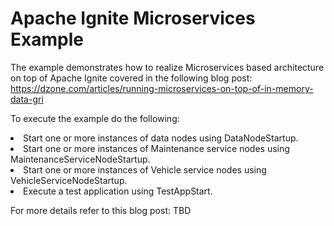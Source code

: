 # Apache Ignite Microservices Example

The example demonstrates how to realize Microservices based architecture on top of Apache Ignite covered in the following
blog post: https://dzone.com/articles/running-microservices-on-top-of-in-memory-data-gri

To execute the example do the following:
<lu>
<li>
Start one or more instances of data nodes using DataNodeStartup.
</li>
<li>
Start one or more instances of Maintenance service nodes using MaintenanceServiceNodeStartup.
</li>
<li>
Start one or more instances of Vehicle service nodes using VehicleServiceNodeStartup.
</li>
<li>
Execute a test application using TestAppStart.
</li>
</lu>

For more details refer to this blog post: TBD